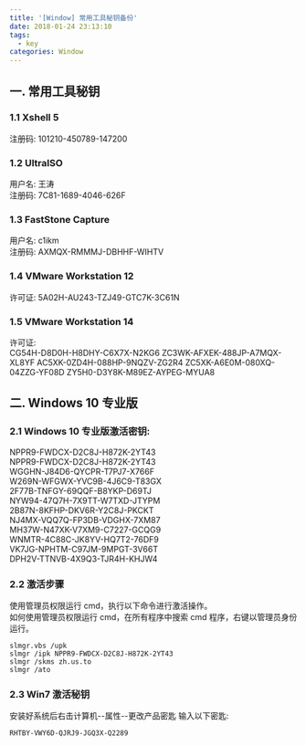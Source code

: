```yaml
---
title: '[Window] 常用工具秘钥备份'
date: 2018-01-24 23:13:10
tags:
  - key
categories: Window
---
```


## 一. 常用工具秘钥

### 1.1 Xshell 5

注册码: 101210-450789-147200

### 1.2 UltraISO

用户名: 王涛  
注册码: 7C81-1689-4046-626F

### 1.3 FastStone Capture

用户名: c1ikm  
注册码: AXMQX-RMMMJ-DBHHF-WIHTV

### 1.4 VMware Workstation 12

许可证: 5A02H-AU243-TZJ49-GTC7K-3C61N

### 1.5 VMware Workstation 14

许可证:  
CG54H-D8D0H-H8DHY-C6X7X-N2KG6
ZC3WK-AFXEK-488JP-A7MQX-XL8YF
AC5XK-0ZD4H-088HP-9NQZV-ZG2R4
ZC5XK-A6E0M-080XQ-04ZZG-YF08D
ZY5H0-D3Y8K-M89EZ-AYPEG-MYUA8

## 二. Windows 10 专业版

### 2.1 Windows 10 专业版激活密钥:

NPPR9-FWDCX-D2C8J-H872K-2YT43  
NPPR9-FWDCX-D2C8J-H872K-2YT43  
WGGHN-J84D6-QYCPR-T7PJ7-X766F  
W269N-WFGWX-YVC9B-4J6C9-T83GX  
2F77B-TNFGY-69QQF-B8YKP-D69TJ  
NYW94-47Q7H-7X9TT-W7TXD-JTYPM  
2B87N-8KFHP-DKV6R-Y2C8J-PKCKT  
NJ4MX-VQQ7Q-FP3DB-VDGHX-7XM87  
MH37W-N47XK-V7XM9-C7227-GCQG9  
WNMTR-4C88C-JK8YV-HQ7T2-76DF9  
VK7JG-NPHTM-C97JM-9MPGT-3V66T  
DPH2V-TTNVB-4X9Q3-TJR4H-KHJW4

### 2.2 激活步骤

使用管理员权限运行 cmd，执行以下命令进行激活操作。  
如何使用管理员权限运行 cmd，在所有程序中搜索 cmd 程序，右键以管理员身份运行。

```
slmgr.vbs /upk
slmgr /ipk NPPR9-FWDCX-D2C8J-H872K-2YT43
slmgr /skms zh.us.to
slmgr /ato
```

### 2.3 Win7 激活秘钥

安装好系统后右击计算机--属性--更改产品密匙 输入以下密匙:

```
RHTBY-VWY6D-QJRJ9-JGQ3X-Q2289
```


